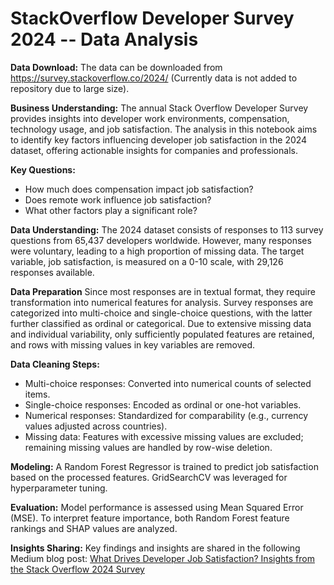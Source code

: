 # StackOverflow Developer Survey 2024 -- Data Analysis

**Data Download:**
The data can be downloaded from <https://survey.stackoverflow.co/2024/> (Currently data is not added to repository due to large size).

**Business Understanding:**
The annual Stack Overflow Developer Survey provides insights into developer work environments, compensation, technology usage, and job satisfaction. The analysis in this notebook aims to identify key factors influencing developer job satisfaction in the 2024 dataset, offering actionable insights for companies and professionals.

**Key Questions:**
* How much does compensation impact job satisfaction?
* Does remote work influence job satisfaction?
* What other factors play a significant role?

**Data Understanding:**
The 2024 dataset consists of responses to 113 survey questions from 65,437 developers worldwide. However, many responses were voluntary, leading to a high proportion of missing data. The target variable, job satisfaction, is measured on a 0-10 scale, with 29,126 responses available.

**Data Preparation**
Since most responses are in textual format, they require transformation into numerical features for analysis. Survey responses are categorized into multi-choice and single-choice questions, with the latter further classified as ordinal or categorical. Due to extensive missing data and individual variability, only sufficiently populated features are retained, and rows with missing values in key variables are removed.

**Data Cleaning Steps:**
* Multi-choice responses: Converted into numerical counts of selected items.
* Single-choice responses: Encoded as ordinal or one-hot variables.
* Numerical responses: Standardized for comparability (e.g., currency values adjusted across countries).
* Missing data: Features with excessive missing values are excluded; remaining missing values are handled by row-wise deletion.

**Modeling:**
A Random Forest Regressor is trained to predict job satisfaction based on the processed features. GridSearchCV was leveraged for hyperparameter tuning.

**Evaluation:**
Model performance is assessed using Mean Squared Error (MSE). To interpret feature importance, both Random Forest feature rankings and SHAP values are analyzed.

**Insights Sharing:**
Key findings and insights are shared in the following Medium blog post: [What Drives Developer Job Satisfaction? Insights from the Stack Overflow 2024 Survey](https://medium.com/@jana.backhus/what-drives-developer-job-satisfaction-insights-from-the-stack-overflow-2024-survey-5d8ddaa34e7e)
